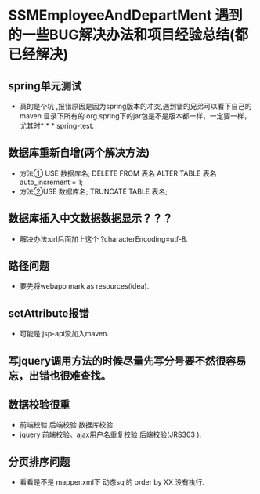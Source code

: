 # SSMEmployeeAndDepartMent 遇到的一些BUG解决办法和项目经验总结(都已经解决)
## spring单元测试
* 真的是个坑 ,报错原因是因为spring版本的冲突,遇到错的兄弟可以看下自己的maven 目录下所有的 org.spring下的jar包是不是版本都一样，一定要一样，尤其时* * * spring-test.

## 数据库重新自增(两个解决方法)
* 方法①   USE 数据库名; DELETE FROM 表名 ALTER TABLE 表名 auto_increment = 1;
* 方法②USE 数据库名; TRUNCATE TABLE 表名;

## 数据库插入中文数据数据显示？？？
* 解决办法:url后面加上这个 ?characterEncoding=utf-8.

## 路径问题 
* 要先将webapp mark as resources(idea).

## setAttribute报错
* 可能是 jsp-api没加入maven.

## 写jquery调用方法的时候尽量先写分号要不然很容易忘，出错也很难查找。

## 数据校验很重
* 前端校验 后端校验 数据库校验.
* jquery 前端校验。ajax用户名重复校验 后端校验(JRS303 ).

## 分页排序问题
* 看看是不是 mapper.xml下 动态sql的 order by XX 没有执行.

